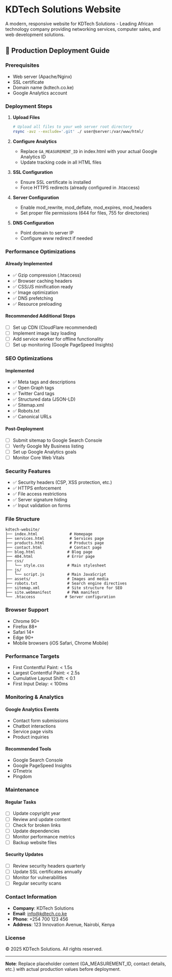 # KDTech Solutions Website

A modern, responsive website for KDTech Solutions - Leading African technology company providing networking services, computer sales, and web development solutions.

## 🚀 Production Deployment Guide

### Prerequisites
- Web server (Apache/Nginx)
- SSL certificate
- Domain name (kdtech.co.ke)
- Google Analytics account

### Deployment Steps

1. **Upload Files**
   ```bash
   # Upload all files to your web server root directory
   rsync -avz --exclude='.git' ./ user@server:/var/www/html/
   ```

2. **Configure Analytics**
   - Replace `GA_MEASUREMENT_ID` in index.html with your actual Google Analytics ID
   - Update tracking code in all HTML files

3. **SSL Configuration**
   - Ensure SSL certificate is installed
   - Force HTTPS redirects (already configured in .htaccess)

4. **Server Configuration**
   - Enable mod_rewrite, mod_deflate, mod_expires, mod_headers
   - Set proper file permissions (644 for files, 755 for directories)

5. **DNS Configuration**
   - Point domain to server IP
   - Configure www redirect if needed

### Performance Optimizations

#### Already Implemented
- ✅ Gzip compression (.htaccess)
- ✅ Browser caching headers
- ✅ CSS/JS minification ready
- ✅ Image optimization
- ✅ DNS prefetching
- ✅ Resource preloading

#### Recommended Additional Steps
- [ ] Set up CDN (CloudFlare recommended)
- [ ] Implement image lazy loading
- [ ] Add service worker for offline functionality
- [ ] Set up monitoring (Google PageSpeed Insights)

### SEO Optimizations

#### Implemented
- ✅ Meta tags and descriptions
- ✅ Open Graph tags
- ✅ Twitter Card tags
- ✅ Structured data (JSON-LD)
- ✅ Sitemap.xml
- ✅ Robots.txt
- ✅ Canonical URLs

#### Post-Deployment
- [ ] Submit sitemap to Google Search Console
- [ ] Verify Google My Business listing
- [ ] Set up Google Analytics goals
- [ ] Monitor Core Web Vitals

### Security Features

- ✅ Security headers (CSP, XSS protection, etc.)
- ✅ HTTPS enforcement
- ✅ File access restrictions
- ✅ Server signature hiding
- ✅ Input validation on forms

### File Structure
```
kdtech-website/
├── index.html              # Homepage
├── services.html           # Services page
├── products.html           # Products page
├── contact.html            # Contact page
├── blog.html              # Blog page
├── 404.html               # Error page
├── css/
│   └── style.css          # Main stylesheet
├── js/
│   └── script.js          # Main JavaScript
├── assets/                # Images and media
├── robots.txt             # Search engine directives
├── sitemap.xml            # Site structure for SEO
├── site.webmanifest       # PWA manifest
└── .htaccess             # Server configuration
```

### Browser Support
- Chrome 90+
- Firefox 88+
- Safari 14+
- Edge 90+
- Mobile browsers (iOS Safari, Chrome Mobile)

### Performance Targets
- First Contentful Paint: < 1.5s
- Largest Contentful Paint: < 2.5s
- Cumulative Layout Shift: < 0.1
- First Input Delay: < 100ms

### Monitoring & Analytics

#### Google Analytics Events
- Contact form submissions
- Chatbot interactions
- Service page visits
- Product inquiries

#### Recommended Tools
- Google Search Console
- Google PageSpeed Insights
- GTmetrix
- Pingdom

### Maintenance

#### Regular Tasks
- [ ] Update copyright year
- [ ] Review and update content
- [ ] Check for broken links
- [ ] Update dependencies
- [ ] Monitor performance metrics
- [ ] Backup website files

#### Security Updates
- [ ] Review security headers quarterly
- [ ] Update SSL certificates annually
- [ ] Monitor for vulnerabilities
- [ ] Regular security scans

### Contact Information
- **Company**: KDTech Solutions
- **Email**: info@kdtech.co.ke
- **Phone**: +254 700 123 456
- **Address**: 123 Innovation Avenue, Nairobi, Kenya

### License
© 2025 KDTech Solutions. All rights reserved.

---

**Note**: Replace placeholder content (GA_MEASUREMENT_ID, contact details, etc.) with actual production values before deployment.

